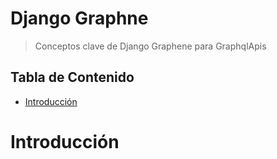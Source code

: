 # Django Graphne <!-- omit in toc -->

> Conceptos clave de Django Graphene para GraphqlApis

## Tabla de Contenido<!-- omit in toc -->
- [Introducción](#introducci%c3%b3n)

# Introducción